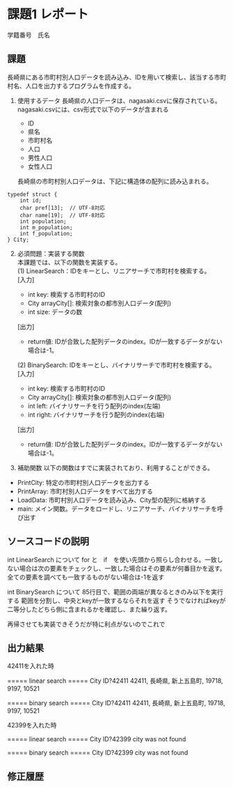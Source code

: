 # 課題1 レポート
学籍番号　氏名


## 課題
長崎県にある市町村別人口データを読み込み、IDを用いて検索し、該当する市町村名、人口を出力するプログラムを作成する。

1. 使用するデータ
長崎県の人口データは、nagasaki.csvに保存されている。
nagasaki.csvには、csv形式で以下のデータが含まれる
    - ID
    - 県名
    - 市町村名
    - 人口
    - 男性人口
    - 女性人口

    長崎県の市町村別人口データは、下記に構造体の配列に読み込まれる。

```C: 市町村別データ構造体
typedef struct {  
    int id;  
    char pref[13];  // UTF-8対応  
    char name[19];  // UTF-8対応  
    int population;  
    int m_population;  
    int f_population;  
} City;  
```



2. 必須問題：実装する関数  
本課題では、以下の関数を実装する。  
   (1) LinearSearch：IDをキーとし、リニアサーチで市町村を検索する。  
    [入力]
    - int key: 検索する市町村のID
    - City arrayCity[]: 検索対象の都市別人口データ(配列)
    - int size: データの数  

    [出力]  
    - return値: IDが合致した配列データのindex。IDが一致するデータがない場合は-1。

    (2) BinarySearch: IDをキーとし、バイナリサーチで市町村を検索する。  
    [入力]
    - int key: 検索する市町村のID
    - City arrayCity[]: 検索対象の都市別人口データ(配列)
    - int left: バイナリサーチを行う配列のindex(左端)
    - int right: バイナリサーチを行う配列のindex(右端)  

    [出力]  
    - return値: IDが合致した配列データのindex。IDが一致するデータがない場合は-1。


3. 補助関数
以下の関数はすでに実装されており、利用することができる。  
- PrintCity: 特定の市町村別人口データを出力する  
- PrintArray: 市町村別人口データをすべて出力する  
- LoadData: 市町村別人口データを読み込み、City型の配列に格納する  
- main: メイン関数。データをロードし、リニアサーチ、バイナリサーチを呼び出す  


## ソースコードの説明

int LinearSearch について
for と　if　を使い先頭から照らし合わせる。一致しない場合は次の要素をチェックし、一致した場合はその要素が何番目かを返す。
全ての要素を調べても一致するものがない場合は-1を返す

int BinarySearch について
85行目で、範囲の両端が異なるときのみ以下を実行する
範囲を分割し、中央とkeyが一致するならそれを返す
そうでなければkeyが二等分したどちら側に含まれるかを確認し、また繰り返す。

再帰させても実装できそうだが特に利点がないのでこれで

## 出力結果

42411を入れた時

===== linear search =====
City ID?42411
42411, 長崎県, 新上五島町, 19718, 9197, 10521

===== binary search =====
City ID?42411
42411, 長崎県, 新上五島町, 19718, 9197, 10521


42399を入れた時

===== linear search =====
City ID?42399
city was not found

===== binary search =====
City ID?42399
city was not found

## 修正履歴

